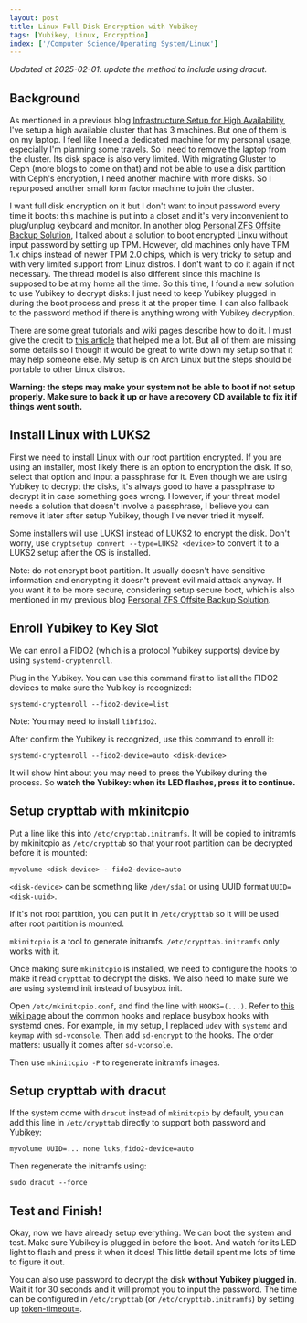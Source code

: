 ```yaml
---
layout: post
title: Linux Full Disk Encryption with Yubikey
tags: [Yubikey, Linux, Encryption]
index: ['/Computer Science/Operating System/Linux']
---
```


*Updated at 2025-02-01: update the method to include using dracut.*

## Background

As mentioned in a previous blog [Infrastructure Setup for High Availability](/2023-03-13-Infrastructure-Setup-for-High-Availability.html), I've setup a high available cluster that has 3 machines. But one of them is on my laptop. I feel like I need a dedicated machine for my personal usage, especially I'm planning some travels. So I need to remove the laptop from the cluster. Its disk space is also very limited. With migrating Gluster to Ceph (more blogs to come on that) and not be able to use a disk partition with Ceph's encryption, I need another machine with more disks. So I repurposed another small form factor machine to join the cluster.

I want full disk encryption on it but I don't want to input password every time it boots: this machine is put into a closet and it's very inconvenient to plug/unplug keyboard and monitor. In another blog [Personal ZFS Offsite Backup Solution](/2021-09-19-Personal-ZFS-Offsite-Online-Backup-Solution.html), I talked about a solution to boot encrypted Linxu without input password by setting up TPM. However, old machines only have TPM 1.x chips instead of newer TPM 2.0 chips, which is very tricky to setup and  with very limited support from Linux distros. I don't want to do it again if not necessary. The thread model is also different since this machine is supposed to be at my home all the time. So this time, I found a new solution to use Yubikey to decrypt disks: I just need to keep Yubikey plugged in during the boot process and press it at the proper time. I can also fallback to the password method if there is anything wrong with Yubikey decryption.

There are some great tutorials and wiki pages describe how to do it. I must give the credit to [this article](https://0pointer.net/blog/unlocking-luks2-volumes-with-tpm2-fido2-pkcs11-security-hardware-on-systemd-248.html) that helped me a lot. But all of them are missing some details so I though it would be great to write down my setup so that it may help someone else. My setup is on Arch Linux but the steps should be portable to other Linux distros.

**Warning: the steps may make your system not be able to boot if not setup properly. Make sure to back it up or have a recovery CD available to fix it if things went south.**


## Install Linux with LUKS2

First we need to install Linux with our root partition encrypted. If you are using an installer, most likely there is an option to encryption the disk. If so, select that option and input a passphrase for it. Even though we are using Yubikey to decrypt the disks, it's always good to have a passphrase to decrypt it in case something goes wrong. However, if your threat model needs a solution that doesn't involve a passphrase, I believe you can remove it later after setup Yubikey, though I've never tried it myself.

Some installers will use LUKS1 instead of LUKS2 to encrypt the disk. Don't worry, use `cryptsetup convert --type=LUKS2 <device>` to convert it to a LUKS2 setup after the OS is installed.

Note: do not encrypt boot partition. It usually doesn't have sensitive information and encrypting it doesn't prevent evil maid attack anyway. If you want it to be more secure, considering setup secure boot, which is also mentioned in my previous blog [Personal ZFS Offsite Backup Solution](/2021-09-19-Personal-ZFS-Offsite-Online-Backup-Solution.html).

## Enroll Yubikey to Key Slot

We can enroll a FIDO2 (which is a protocol Yubikey supports) device by using `systemd-cryptenroll`.

Plug in the Yubikey. You can use this command first to list all the FIDO2 devices to make sure the Yubikey is recognized:

```
systemd-cryptenroll --fido2-device=list
```

Note: You may need to install `libfido2`.

After confirm the Yubikey is recognized, use this command to enroll it:

```
systemd-cryptenroll --fido2-device=auto <disk-device>
```

It will show hint about you may need to press the Yubikey during the process. So **watch the Yubikey: when its LED flashes, press it to continue.**

## Setup crypttab with mkinitcpio

Put a line like this into `/etc/crypttab.initramfs`. It will be copied to initramfs by mkinitcpio as `/etc/crypttab` so that your root partition can be decrypted before it is mounted:

```
myvolume <disk-device> - fido2-device=auto
```

`<disk-device>` can be something like `/dev/sda1` or using UUID format `UUID=<disk-uuid>`.

If it's not root partition, you can put it in `/etc/crypttab` so it will be used after root partition is mounted.

`mkinitcpio` is a tool to generate initramfs. `/etc/crypttab.initramfs` only works with it.

Once making sure `mkinitcpio` is installed, we need to configure the hooks to make it read `crypttab` to decrypt the disks. We also need to make sure we are using systemd init instead of busybox init.

Open `/etc/mkinitcpio.conf`, and find the line with `HOOKS=(...)`. Refer to [this wiki page](https://wiki.archlinux.org/title/Mkinitcpio#Common_hooks) about the common hooks and replace busybox hooks with systemd ones. For example, in my setup, I replaced `udev` with `systemd` and `keymap` with `sd-vconsole`. Then add `sd-encrypt` to the hooks. The order matters: usually it comes after `sd-vconsole`.

Then use `mkinitcpio -P` to regenerate initramfs images.

## Setup crypttab with dracut

If the system come with `dracut` instead of `mkinitcpio` by default, you can add this line in `/etc/crypttab` directly to support both password and Yubikey:

```
myvolume UUID=... none luks,fido2-device=auto
```

Then regenerate the initramfs using:

```
sudo dracut --force
```

## Test and Finish!

Okay, now we have already setup everything. We can boot the system and test. Make sure Yubikey is plugged in before the boot. And watch for its LED light to flash and press it when it does! This little detail spent me lots of time to figure it out.

You can also use password to decrypt the disk **without Yubikey plugged in**. Wait it for 30 seconds and it will prompt you to input the password. The time can be configured in `/etc/crypttab` (or `/etc/crypttab.initramfs`) by setting up [token-timeout=](https://man.archlinux.org/man/crypttab.5).
